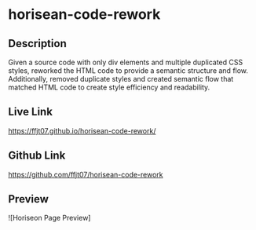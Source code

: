# horisean-code-rework

## Description

Given a source code with only div elements and multiple duplicated CSS styles, reworked the HTML code to provide a semantic structure and flow.  Additionally, removed duplicate styles and created semantic flow that matched HTML code to create style efficiency and readability.

## Live Link
https://ffjt07.github.io/horisean-code-rework/

## Github Link
https://github.com/ffjt07/horisean-code-rework

## Preview
![Horiseon Page Preview]